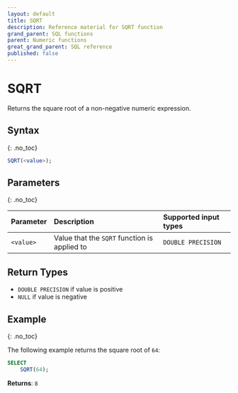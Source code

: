 ```yaml
---
layout: default
title: SQRT
description: Reference material for SQRT function
grand_parent: SQL functions
parent: Numeric functions
great_grand_parent: SQL reference
published: false
---
```


# SQRT

Returns the square root of a non-negative numeric expression.

## Syntax
{: .no_toc}

```sql
SQRT(<value>);
```
## Parameters
{: .no_toc}

| Parameter | Description  | Supported input types | 
|:----------|:-----------------------------------------------|:-----| 
| `<value>`  | Value that the `SQRT` function is applied to  | `DOUBLE PRECISION` | 

## Return Types 
* `DOUBLE PRECISION` if value is positive
* `NULL` if value is negative 

## Example
{: .no_toc}

The following example returns the square root of `64`: 
```sql
SELECT
    SQRT(64);
```

**Returns**: `8`
